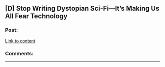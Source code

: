 ## [D] Stop Writing Dystopian Sci-Fi—It’s Making Us All Fear Technology

### Post:

[Link to content]()

### Comments:

---

